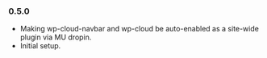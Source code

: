### 0.5.0
* Making wp-cloud-navbar and wp-cloud be auto-enabled as a site-wide plugin via MU dropin.
* Initial setup.